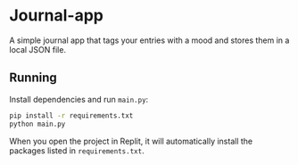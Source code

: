 # Journal-app

A simple journal app that tags your entries with a mood and stores them in a local JSON file.

## Running

Install dependencies and run `main.py`:

```bash
pip install -r requirements.txt
python main.py
```

When you open the project in Replit, it will automatically install the packages
listed in `requirements.txt`.
